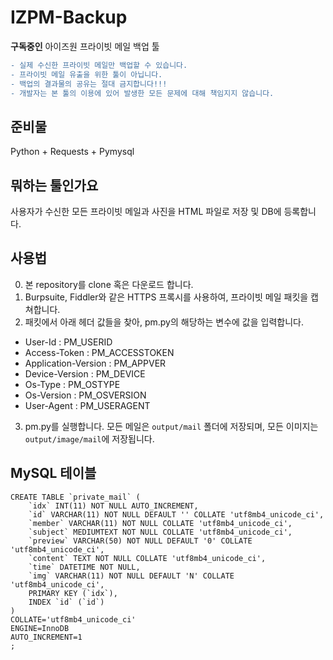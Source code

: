 # IZPM-Backup
**구독중인** 아이즈원 프라이빗 메일 백업 툴

```diff
- 실제 수신한 프라이빗 메일만 백업할 수 있습니다.
- 프라이빗 메일 유출을 위한 툴이 아닙니다.
- 백업의 결과물의 공유는 절대 금지합니다!!!
- 개발자는 본 툴의 이용에 있어 발생한 모든 문제에 대해 책임지지 않습니다.
```

## 준비물
Python + Requests + Pymysql

## 뭐하는 툴인가요
사용자가 수신한 모든 프라이빗 메일과 사진을 HTML 파일로 저장 및 DB에 등록합니다.

## 사용법
0. 본 repository를 clone 혹은 다운로드 합니다.
1. Burpsuite, Fiddler와 같은 HTTPS 프록시를 사용하여, 프라이빗 메일 패킷을 캡쳐합니다.
2. 패킷에서 아래 헤더 값들을 찾아, pm.py의 해당하는 변수에 값을 입력합니다.
 - User-Id : PM_USERID
 - Access-Token : PM_ACCESSTOKEN
 - Application-Version : PM_APPVER
 - Device-Version : PM_DEVICE
 - Os-Type : PM_OSTYPE
 - Os-Version : PM_OSVERSION
 - User-Agent : PM_USERAGENT
3. pm.py를 실행합니다. 모든 메일은 `output/mail` 폴더에 저장되며, 모든 이미지는 `output/image/mail`에 저장됩니다.

## MySQL 테이블
```
CREATE TABLE `private_mail` (
	`idx` INT(11) NOT NULL AUTO_INCREMENT,
	`id` VARCHAR(11) NOT NULL DEFAULT '' COLLATE 'utf8mb4_unicode_ci',
	`member` VARCHAR(11) NOT NULL COLLATE 'utf8mb4_unicode_ci',
	`subject` MEDIUMTEXT NOT NULL COLLATE 'utf8mb4_unicode_ci',
	`preview` VARCHAR(50) NOT NULL DEFAULT '0' COLLATE 'utf8mb4_unicode_ci',
	`content` TEXT NOT NULL COLLATE 'utf8mb4_unicode_ci',
	`time` DATETIME NOT NULL,
	`img` VARCHAR(11) NOT NULL DEFAULT 'N' COLLATE 'utf8mb4_unicode_ci',
	PRIMARY KEY (`idx`),
	INDEX `id` (`id`)
)
COLLATE='utf8mb4_unicode_ci'
ENGINE=InnoDB
AUTO_INCREMENT=1
;
```
